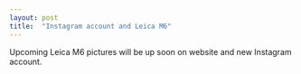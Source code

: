 ```yaml
---
layout: post
title:  "Instagram account and Leica M6"
---
```


Upcoming Leica M6 pictures will be up soon on website and new Instagram account.
